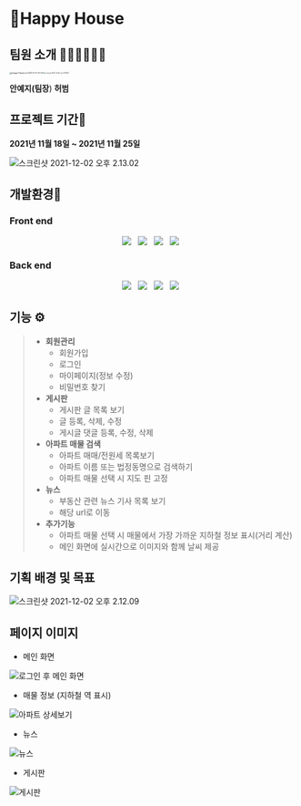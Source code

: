 # 🏡Happy House

## 팀원 소개 🧑🏻‍💻👩🏻‍💻 

<img src="https://tva1.sinaimg.cn/large/008i3skNgy1gwzfqz61p4j308k0bbaac.jpg" alt="Image Pasted at 2021-9-17 00-05" style="zoom:25%;" /><img src="https://tva1.sinaimg.cn/large/008i3skNgy1gwzfqjx32wj309f0cpjrw.jpg" alt="스크린샷 2021-11-25 오후 11.18.57" style="zoom:20%;" />

**안예지(팀장**)     **허범**



## 프로젝트 기간📆

**2021년 11월 18일 ~ 2021년 11월 25일** 

![스크린샷 2021-12-02 오후 2.13.02](https://tva1.sinaimg.cn/large/008i3skNgy1gwzevxhjmaj324u0rugr2.jpg)



## 개발환경🔧

### Front end

 <p align="center">
<img src="https://img.shields.io/badge/JavaScript-F7DF1E?style=flat-square&logo=JavaScript&logoColor=white"/></a> &nbsp
<img src="https://img.shields.io/badge/Node.js-339933?style=flat-square&logo=Node.js&logoColor=white"/></a> &nbsp
<img src="https://img.shields.io/badge/Vue.js-1572B6?style=flat-square&logo=vue.js&logoColor=white"/></a> &nbsp
<img src="https://img.shields.io/badge/HTML5-E34F26?style=flat-square&logo=HTML5&logoColor=white"/></a> &nbsp

### Back end

 <p align="center">
<img src="https://img.shields.io/badge/MySQL-4479A1?style=flat-square&logo=MySQL&logoColor=white"/></a> &nbsp 
<img src="https://img.shields.io/badge/JAVA-E34F26?style=flat-square&logo=java&logoColor=white"/></a> &nbsp
<img src="https://img.shields.io/badge/spring-339933?style=flat-square&logo=spring&logoColor=white"/></a> &nbsp
<img src="https://img.shields.io/badge/mybatis-F7DF1E?style=flat-square&logo=mybatis&logoColor=white"/></a> &nbsp





## 기능 ⚙️

> * **회원관리**
>   * 회원가입
>   * 로그인
>   * 마이페이지(정보 수정)
>   * 비밀번호 찾기
> * **게시판**
>   * 게시판 글 목록 보기
>   * 글 등록, 삭제, 수정
>   * 게시글 댓글 등록, 수정, 삭제
> * **아파트 매물 검색**
>   * 아파트 매매/전원세 목록보기
>   * 아파트 이름 또는 법정동명으로 검색하기
>   * 아파트 매물 선택 시 지도 핀 고정
> * **뉴스** 
>   * 부동산 관련 뉴스 기사 목록 보기
>   * 해당 url로 이동
> * **추가기능**
>   * 아파트 매물 선택 시 매물에서 가장 가까운 지하철 정보 표시(거리 계산)
>   * 메인 화면에 실시간으로 이미지와 함께 날씨 제공 



## 기획 배경 및 목표

![스크린샷 2021-12-02 오후 2.12.09](https://tva1.sinaimg.cn/large/008i3skNgy1gwzev8lepaj318u0kymz8.jpg)





## 페이지 이미지

* 메인 화면

![로그인 후 메인 화면](https://tva1.sinaimg.cn/large/008i3skNgy1gwzep8rv57j31ko0u0afm.jpg)



* 매물 정보 (지하철 역 표시)

![아파트 상세보기](https://tva1.sinaimg.cn/large/008i3skNgy1gwzepjx86xj31kg0twgun.jpg)



* 뉴스

![뉴스](https://tva1.sinaimg.cn/large/008i3skNgy1gwzeq28xs1j31ko0u0jvr.jpg)

* 게시판

![게시판](https://tva1.sinaimg.cn/large/008i3skNgy1gwzeq8o5brj31ko0u0dij.jpg)











